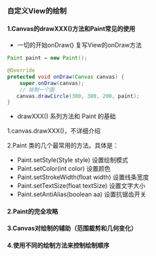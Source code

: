 ### 自定义View的绘制

#### 1.Canvas的drawXXX()方法和Paint常见的使用
  * 一切的开始onDraw()
  复写View的onDraw方法
  ```java
  Paint paint = new Paint();

  @Override
  protected void onDraw(Canvas canvas) {  
      super.onDraw(canvas);
      // 绘制一个圆
     canvas.drawCircle(300, 300, 200, paint);
}
 ```
 * drawXXX() 系列方法和 Paint 的基础
 
  1.canvas.drawXXX()，不详细介绍
  
  2.Paint 类的几个最常用的方法。具体是： 
  
  - Paint.setStyle(Style style) 设置绘制模式
  - Paint.setColor(int color) 设置颜色
  - Paint.setStrokeWidth(float width) 设置线条宽度
  - Paint.setTextSize(float textSize) 设置文字大小
  - Paint.setAntiAlias(boolean aa) 设置抗锯齿开关
    
#### 2.Paint的完全攻略
#### 3.Canvas对绘制的辅助（范围裁剪和几何变化）
#### 4.使用不同的绘制方法来控制绘制顺序
